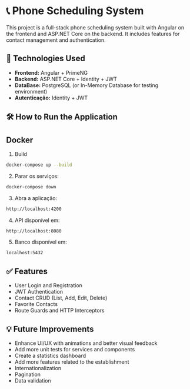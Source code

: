 # 📞 Phone Scheduling System

This project is a full-stack phone scheduling system built with Angular on the frontend and ASP.NET Core on the backend. It includes features for contact management and authentication.

## 🚀 Technologies Used

- **Frontend:** Angular + PrimeNG
- **Backend:** ASP.NET Core + Identity + JWT
- **DataBase:** PostgreSQL (or In-Memory Database for testing environment)
- **Autenticação:** Identity + JWT

## 🛠️ How to Run the Application

## Docker

1. Build

```sh
docker-compose up --build
```

2. Parar os serviços:

```sh
docker-compose down
```

3. Abra a aplicação:

```sh
http://localhost:4200
```

4. API disponível em:

```sh
http://localhost:8080
```

5. Banco disponível em:

```sh
localhost:5432
```

<!-- ## 1. Ou clone o repositório e rode localmente

1. Clone o repositório

```sh
git clone https://github.com/MarcosAllysson/full-stack-angular-aspnet-contact-scheduler.git
cd full-stack-angular-aspnet-contact-scheduler
```

2. Configure o Backend

3. Instale o .NET SDK 8.0+

4. Vá até a pasta da API

```sh
cd backend
```

5. Instale as dependências do projeto:

```sh
dotnet build; dotnet restore
```

6. Crie instância do postgreSQL via docker:

```sh
docker run --name contactSchedulerDb -e POSTGRES_USER=postgres -e POSTGRES_PASSWORD=postgres -e POSTGRES_DB=contactSchedulerDb -p 5432:5432 -d postgres:17.2-alpine3.21
```

7. Veja se status do container "contactSchedulerDb" está em execução:

```sh
docker ps
```

8. Aplique migrations no banco (execute um comando por linha via terminal):

```sh
dotnet clean; dotnet restore; dotnet build;
dotnet-ef migrations add Initial
dotnet-ef database update
```

9. Se estiver rodando via Visual Studio:

```sh
Add-Migration Initial
Update-Database
```

10. Execute a API

```sh
dotnet run
```

11. Rodar testes (noutro terminal - opcional)

```sh
dotnet test
```

## Configure o Frontend

1. Instale o Node.js e Angular CLI

2. Navegue até a pasta do frontend

```sh
cd frontend
```

3. Instale as dependências

```sh
npm install
```

4. Rode o frontend

```sh
ng s -o
```

5. Rodar testes (noutro terminal)

```sh
ng test
``` -->

<!-- ## 🌐 Acesso Online

- **Frontend:** (GitHub Pages)[https://link.com]
- **Backend:** (Free ASP.NET Hosting)[https://link.com]  -->

## ✅ Features
- User Login and Registration
- JWT Authentication
- Contact CRUD (List, Add, Edit, Delete)
- Favorite Contacts
- Route Guards and HTTP Interceptors

## 💡 Future Improvements
- Enhance UI/UX with animations and better visual feedback
- Add more unit tests for services and components
- Create a statistics dashboard
- Add more features related to the establishment
- Internationalization
- Pagination
- Data validation
